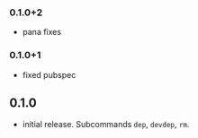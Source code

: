 ### 0.1.0+2

- pana fixes

### 0.1.0+1

- fixed pubspec

## 0.1.0

- initial release. Subcommands `dep`, `devdep`, `rm`.

